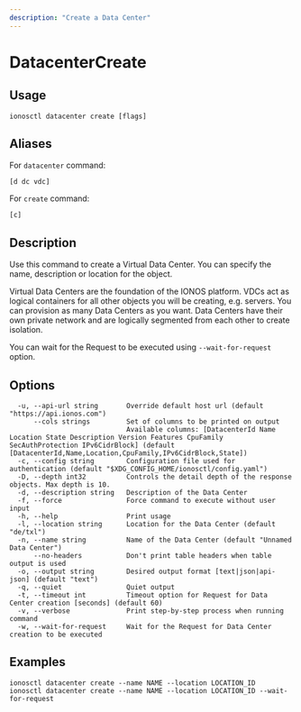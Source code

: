 ```yaml
---
description: "Create a Data Center"
---
```


# DatacenterCreate

## Usage

```text
ionosctl datacenter create [flags]
```

## Aliases

For `datacenter` command:

```text
[d dc vdc]
```

For `create` command:

```text
[c]
```

## Description

Use this command to create a Virtual Data Center. You can specify the name, description or location for the object.

Virtual Data Centers are the foundation of the IONOS platform. VDCs act as logical containers for all other objects you will be creating, e.g. servers. You can provision as many Data Centers as you want. Data Centers have their own private network and are logically segmented from each other to create isolation.

You can wait for the Request to be executed using `--wait-for-request` option.

## Options

```text
  -u, --api-url string       Override default host url (default "https://api.ionos.com")
      --cols strings         Set of columns to be printed on output 
                             Available columns: [DatacenterId Name Location State Description Version Features CpuFamily SecAuthProtection IPv6CidrBlock] (default [DatacenterId,Name,Location,CpuFamily,IPv6CidrBlock,State])
  -c, --config string        Configuration file used for authentication (default "$XDG_CONFIG_HOME/ionosctl/config.yaml")
  -D, --depth int32          Controls the detail depth of the response objects. Max depth is 10.
  -d, --description string   Description of the Data Center
  -f, --force                Force command to execute without user input
  -h, --help                 Print usage
  -l, --location string      Location for the Data Center (default "de/txl")
  -n, --name string          Name of the Data Center (default "Unnamed Data Center")
      --no-headers           Don't print table headers when table output is used
  -o, --output string        Desired output format [text|json|api-json] (default "text")
  -q, --quiet                Quiet output
  -t, --timeout int          Timeout option for Request for Data Center creation [seconds] (default 60)
  -v, --verbose              Print step-by-step process when running command
  -w, --wait-for-request     Wait for the Request for Data Center creation to be executed
```

## Examples

```text
ionosctl datacenter create --name NAME --location LOCATION_ID
ionosctl datacenter create --name NAME --location LOCATION_ID --wait-for-request
```

